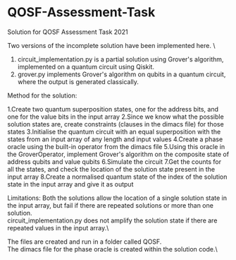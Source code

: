 # QOSF-Assessment-Task
Solution for QOSF Assessment Task 2021

Two versions of the incomplete solution have been implemented here. \
1. circuit_implementation.py is a partial solution using Grover's algorithm, implemented on a quantum circuit using Qiskit. 
2. grover.py implements Grover's algorithm on qubits in a quantum circuit, where the output is generated classically.

Method for the solution:

1.Create two quantum superposition states, one for the address bits, and one for the value bits in the input array
2.Since we know what the possible solution states are, create constraints (clauses in the dimacs file) for those states
3.Initialise the quantum circuit with an equal superposition with the states from an input array of any length and input values
4.Create a phase oracle using the built-in operator from the dimacs file
5.Using this oracle in the GroverOperator, implement Grover's algorithm on the composite state of address qubits and value qubits
6.Simulate the circuit
7.Get the counts for all the states, and check the location of the solution state present in the input array
8.Create a normalised quantum state of the index of the solution state in the input array and give it as output

Limitations:
Both the solutions allow the location of a single solution state in the input array, but fail if there are repeated solutions or more than one solution.\
circuit_implementation.py does not amplify the solution state if there are repeated values in the input array.\

The files are created and run in a folder called QOSF.\
The dimacs file for the phase oracle is created within the solution code.\


